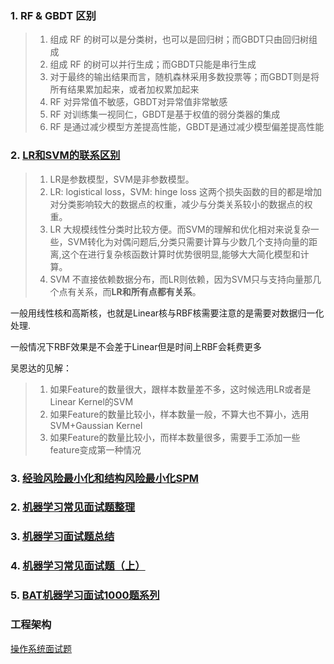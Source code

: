 ### 1. RF & GBDT 区别

> 1. 组成 RF 的树可以是分类树，也可以是回归树；而GBDT只由回归树组成 
> 2. 组成 RF 的树可以并行生成；而GBDT只能是串行生成 
> 3. 对于最终的输出结果而言，随机森林采用多数投票等；而GBDT则是将所有结果累加起来，或者加权累加起来 
> 4. RF 对异常值不敏感，GBDT对异常值非常敏感 
> 5. RF 对训练集一视同仁，GBDT是基于权值的弱分类器的集成 
> 6. RF 是通过减少模型方差提高性能，GBDT是通过减少模型偏差提高性能

### 2. [LR和SVM的联系区别](https://zhuanlan.zhihu.com/p/30419036)

> 1. LR是参数模型，SVM是非参数模型。
> 2. LR: logistical loss，SVM: hinge loss
>   这两个损失函数的目的都是增加对分类影响较大的数据点的权重，减少与分类关系较小的数据点的权重。
> 3. LR 大规模线性分类时比较方便。而SVM的理解和优化相对来说复杂一些，SVM转化为对偶问题后,分类只需要计算与少数几个支持向量的距离,这个在进行复杂核函数计算时优势很明显,能够大大简化模型和计算。
> 4. SVM 不直接依赖数据分布，而LR则依赖，因为SVM只与支持向量那几个点有关系，而**LR和所有点都有关系**。

一般用线性核和高斯核，也就是Linear核与RBF核需要注意的是需要对数据归一化处理.

一般情况下RBF效果是不会差于Linear但是时间上RBF会耗费更多

吴恩达的见解：

> 1. 如果Feature的数量很大，跟样本数量差不多，这时候选用LR或者是Linear Kernel的SVM
> 2. 如果Feature的数量比较小，样本数量一般，不算大也不算小，选用SVM+Gaussian Kernel
> 3. 如果Feature的数量比较小，而样本数量很多，需要手工添加一些feature变成第一种情况

### 3. [经验风险最小化和结构风险最小化SPM](https://blog.csdn.net/munan2017/article/details/80288090)

### 2. [机器学习常见面试题整理](http://kubicode.me/2015/08/16/Machine%20Learning/Common-Interview/)

### 3. [机器学习面试题总结](https://zhuanlan.zhihu.com/c_129612503)

### 4. [机器学习常见面试题（上）](https://zhuanlan.zhihu.com/p/45091568)

### 5. [BAT机器学习面试1000题系列](https://blog.csdn.net/v_july_v/article/details/78121924)

### 工程架构

[操作系统面试题](https://zhuanlan.zhihu.com/p/23755202)